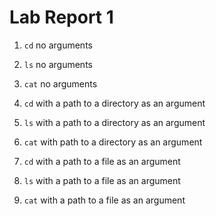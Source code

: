 # Lab Report 1

1. `cd` no arguments

2. `ls` no arguments

3. `cat` no arguments

5. `cd` with a path to a directory as an argument

5. `ls` with a path to a directory as an argument

6. `cat` with path to a directory as an argument

7. `cd` with a path to a file as an argument

8. `ls` with a path to a file as an argument

9. `cat` with a path to a file as an argument
